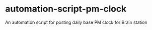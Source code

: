 # automation-script-pm-clock
An automation script for posting daily base PM clock for Brain station
